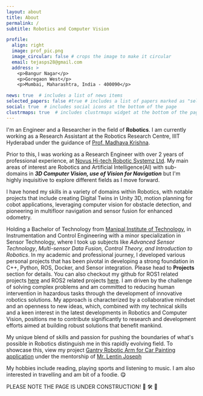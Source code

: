 ```yaml
---
layout: about
title: About
permalink: /
subtitle: Robotics and Computer Vision

profile:
  align: right
  image: prof_pic.png
  image_circular: false # crops the image to make it circular
  email: tejasps28@gmail.com
  address: >
    <p>Bangur Nagar</p>
    <p>Goregaon West</p>
    <p>Mumbai, Maharashtra, India - 400090</p>

news: true  # includes a list of news items
selected_papers: false #true # includes a list of papers marked as "selected={true}"
social: true  # includes social icons at the bottom of the page
clustrmaps: true  # includes clustrmaps widget at the bottom of the page
---
```


I'm an Engineer and a Researcher in the field of **Robotics**. I am currently working as a Research Assistant at the Robotics Research Centre, IIIT Hyderabad under the guidance of [Prof. Madhava Krishna](https://robotics.iiit.ac.in/faculty_mkrishna/).

Prior to this, I was working as a Research Engineer with over 2 years of professional experience, at [Novus Hi-tech Robotic Systemz Ltd](https://novushitech.com/). My main areas of interest are Robotics and Artificial Intelligence(AI) with sub-domains in ***3D Computer Vision, use of Vision for Navigation*** but I'm highly inquisitive to explore different fields as I move forward.
    
I have honed my skills in a variety of domains within Robotics, with notable projects that include creating Digital Twins in Unity 3D, motion planning for cobot applications, leveraging computer vision for obstacle detection, and pioneering in multifloor navigation and sensor fusion for enhanced odometry.

Holding a Bachelor of Technology from [Manipal Institute of Technology](https://www.manipal.edu/mit/program-list/btech/btech-electronics-instrumentation-engineering.html), in Instrumentation and Control Engineering with a minor specialization in Sensor Technology, where I took up subjects like *Advanced Sensor Technology*, *Multi-sensor Data Fusion, Control Theory, and Introduction to Robotics*. In my academic and professional journey, I developed various personal projects that has been pivotal in developing a strong foundation in C++, Python, ROS, Docker, and Sensor integration. Please head to **Projects** section for details.
You can also checkout my github for ROS1 related projects [here](https://github.com/tejasps28/Projects/tree/main) and ROS2 related projects [here](https://github.com/tejasps28/ROS2-Projects).
I am driven by the challenge of solving complex problems and am committed to reducing human intervention in hazardous tasks through the development of innovative robotics solutions. My approach is characterized by a collaborative mindset and an openness to new ideas, which, combined with my technical skills and a keen interest in the latest developments in Robotics and Computer Vision, positions me to contribute significantly to research and development efforts aimed at building robust solutions that benefit mankind.

My unique blend of skills and passion for pushing the boundaries of what's possible in Robotics distinguish me in this rapidly evolving field. To showcase this, view my project [Gantry Robotic Arm for Car Painting application](https://tejasps28.github.io/projects) under the mentorship of [Mr. Lentin Joseph](https://www.linkedin.com/in/lentinjoseph/) 

My hobbies include reading, playing sports and listening to music. I am also interested in travelling and am bit of a foodie. :yum:

PLEASE NOTE THE PAGE IS UNDER CONSTRUCTION! 👷 🛠️ 🚧

